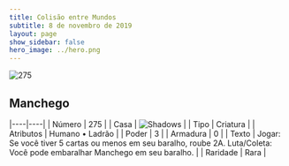 ```yaml
---
title: Colisão entre Mundos
subtitle: 8 de novembro de 2019
layout: page
show_sidebar: false
hero_image: ../hero.png
---
```


![275](https://cdn.keyforgegame.com/media/card_front/pt/452_275_WPGJ45F3487F_pt.png)

## Manchego

|----|----|
| Número | 275 |
| Casa | ![Shadows](https://archonarcana.com/images/thumb/e/ee/Shadows.png/22px-Shadows.png "Sombras") |
| Tipo | Criatura |
| Atributos | Humano • Ladrão |
| Poder | 3 |
| Armadura | 0 |
| Texto | Jogar: Se você tiver 5 cartas ou menos em seu baralho, roube 2A. Luta/Coleta: Você pode embaralhar Manchego em seu baralho. |
| Raridade | Rara |
